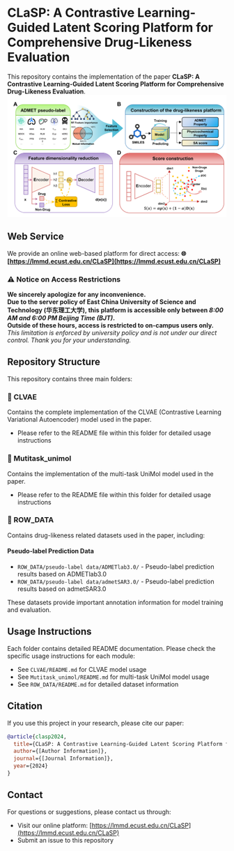 # CLaSP: A Contrastive Learning-Guided Latent Scoring Platform for Comprehensive Drug-Likeness Evaluation

This repository contains the implementation of the paper **CLaSP: A Contrastive Learning-Guided Latent Scoring Platform for Comprehensive Drug-Likeness Evaluation**.
![](fig1.png)

## Web Service

We provide an online web-based platform for direct access:
**🌐 [https://lmmd.ecust.edu.cn/CLaSP](https://lmmd.ecust.edu.cn/CLaSP)**

### ⚠️ Notice on Access Restrictions
**We sincerely apologize for any inconvenience.**  
**Due to the server policy of East China University of Science and Technology (华东理工大学), this platform is accessible only between _8:00 AM and 6:00 PM Beijing Time (BJT)_.**  
**Outside of these hours, access is restricted to on-campus users only.**  
_This limitation is enforced by university policy and is not under our direct control. Thank you for your understanding._

## Repository Structure

This repository contains three main folders:

### 📁 CLVAE
Contains the complete implementation of the CLVAE (Contrastive Learning Variational Autoencoder) model used in the paper.
- Please refer to the README file within this folder for detailed usage instructions

### 📁 Mutitask_unimol  
Contains the implementation of the multi-task UniMol model used in the paper.
- Please refer to the README file within this folder for detailed usage instructions

### 📁 ROW_DATA
Contains drug-likeness related datasets used in the paper, including:

#### Pseudo-label Prediction Data
- `ROW_DATA/pseudo-label data/ADMETlab3.0/` - Pseudo-label prediction results based on ADMETlab3.0
- `ROW_DATA/pseudo-label data/admetSAR3.0/` - Pseudo-label prediction results based on admetSAR3.0

These datasets provide important annotation information for model training and evaluation.

## Usage Instructions

Each folder contains detailed README documentation. Please check the specific usage instructions for each module:
- See `CLVAE/README.md` for CLVAE model usage
- See `Mutitask_unimol/README.md` for multi-task UniMol model usage
- See `ROW_DATA/README.md` for detailed dataset information

## Citation

If you use this project in your research, please cite our paper:

```bibtex
@article{clasp2024,
  title={CLaSP: A Contrastive Learning-Guided Latent Scoring Platform for Comprehensive Drug-Likeness Evaluation},
  author={[Author Information]},
  journal={[Journal Information]},
  year={2024}
}
```

## Contact

For questions or suggestions, please contact us through:
- Visit our online platform: [https://lmmd.ecust.edu.cn/CLaSP](https://lmmd.ecust.edu.cn/CLaSP)
- Submit an issue to this repository

